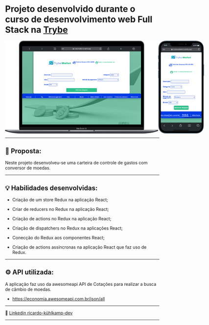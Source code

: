 #  Projeto desenvolvido durante o curso de desenvolvimento web Full Stack na [Trybe](https://www.betrybe.com/)

<div style="display:flex" >
  <img src="./src/imgs/macBook.png" alt="macBook" style="width: 500px" />

  <img src="./src/imgs/mobile.png" alt="macBook" style="width: 150px" />
</div>

---

## 📝 Proposta:
Neste projeto desenvolveu-se uma carteira de controle de gastos com conversor de moedas.

---

## 💡 Habilidades desenvolvidas:

- Criação de um store Redux na aplicação React;

- Criar de reducers no Redux na aplicação React;

- Criação de actions no Redux na aplicação React;

- Criação de dispatchers no Redux na aplicações React;

- Conecção do Redux aos componentes React;

- Criação de actions assíncronas na aplicação React que faz uso de Redux.

---

## ⚙️ API utilizada:
A aplicação faz uso da awesomeapi API de Cotações para realizar a busca de câmbio de moedas.
- https://economia.awesomeapi.com.br/json/all

---

🔗 [Linkedin ricardo-kühlkamp-dev](linkedin.com/in/ricardo-kühlkamp-dev)

---
